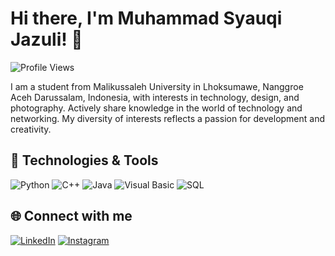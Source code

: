 # Hi there, I'm Muhammad Syauqi Jazuli! 👋

![Profile Views](https://komarev.com/ghpvc/?username=muhammadsyauqijazuli&color=blue)

I am a student from Malikussaleh University in Lhoksumawe, Nanggroe Aceh Darussalam, Indonesia, with interests in technology, design, and photography. Actively share knowledge in the world of technology and networking. My diversity of interests reflects a passion for development and creativity.

## 🔧 Technologies & Tools

![Python](https://img.shields.io/badge/-Python-3776AB?logo=python&logoColor=white)
![C++](https://img.shields.io/badge/-C++-00599C?logo=c%2B%2B&logoColor=white)
![Java](https://img.shields.io/badge/-Java-007396?logo=java&logoColor=white)
![Visual Basic](https://img.shields.io/badge/-Visual%20Basic-5C2D91?logo=dot-net&logoColor=white)
![SQL](https://img.shields.io/badge/-SQL-4479A1?logo=sql&logoColor=white)

<!----## 📈 GitHub Stats

![Your GitHub Stats](https://github-readme-stats.vercel.app/api?username=muhammadsyauqijazuli&show_icons=true&theme=radical)
----->

## 🌐 Connect with me

[![LinkedIn](https://img.shields.io/badge/-LinkedIn-0A66C2?logo=linkedin&logoColor=white)](https://www.linkedin.com/in/muhammad-syauqi-jazuli)
[![Instagram](https://img.shields.io/badge/-Instagram-E4405F?logo=instagram&logoColor=white)](https://instagram.com/syauqijazuli_)
